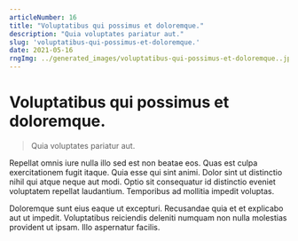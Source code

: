 ```yaml
---
articleNumber: 16
title: "Voluptatibus qui possimus et doloremque."
description: "Quia voluptates pariatur aut."
slug: 'voluptatibus-qui-possimus-et-doloremque.'
date: 2021-05-16
rngImg: ../generated_images/voluptatibus-qui-possimus-et-doloremque..jpg
---
```


# Voluptatibus qui possimus et doloremque.

> Quia voluptates pariatur aut.

Repellat omnis iure nulla illo sed est non beatae eos. Quas est culpa exercitationem fugit itaque. Quia esse qui sint animi. Dolor sint ut distinctio nihil qui atque neque aut modi. Optio sit consequatur id distinctio eveniet voluptatem repellat laudantium. Temporibus ad mollitia impedit voluptas.
 Doloremque sunt eius eaque ut excepturi. Recusandae quia et et explicabo aut ut impedit. Voluptatibus reiciendis deleniti numquam non nulla molestias provident ut ipsam. Illo aspernatur facilis.
